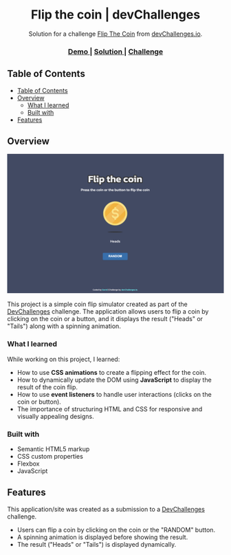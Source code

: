 <h1 align="center">Flip the coin | devChallenges</h1>

<div align="center">
   Solution for a challenge <a href="https://devchallenges.io/challenge/flip-the-coin" target="_blank">Flip The Coin</a> from <a href="http://devchallenges.io" target="_blank">devChallenges.io</a>.
</div>

<div align="center">
  <h3>
    <a href="https://davidpayet.github.io/flip-the-coin/">
      Demo
    </a>
    <span> | </span>
    <a href="https://github.com/DavidPayet/flip-the-coin">
      Solution
    </a>
    <span> | </span>
    <a href="https://devchallenges.io/challenge/flip-the-coin">
      Challenge
    </a>
  </h3>
</div>

## Table of Contents

- [Table of Contents](#table-of-contents)
- [Overview](#overview)
  - [What I learned](#what-i-learned)
  - [Built with](#built-with)
- [Features](#features)

## Overview

![screenshot](/resources/screenshot.png)

This project is a simple coin flip simulator created as part of the [DevChallenges](https://devchallenges.io) challenge. The application allows users to flip a coin by clicking on the coin or a button, and it displays the result ("Heads" or "Tails") along with a spinning animation.

### What I learned

While working on this project, I learned:
- How to use **CSS animations** to create a flipping effect for the coin.
- How to dynamically update the DOM using **JavaScript** to display the result of the coin flip.
- How to use **event listeners** to handle user interactions (clicks on the coin or button).
- The importance of structuring HTML and CSS for responsive and visually appealing designs.

### Built with

- Semantic HTML5 markup
- CSS custom properties
- Flexbox
- JavaScript

## Features

This application/site was created as a submission to a [DevChallenges](https://devchallenges.io/challenges-dashboard) challenge.

- Users can flip a coin by clicking on the coin or the "RANDOM" button.
- A spinning animation is displayed before showing the result.
- The result ("Heads" or "Tails") is displayed dynamically.
